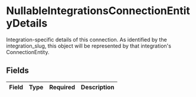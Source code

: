 # NullableIntegrationsConnectionEntityDetails

Integration-specific details of this connection. As identified by the integration_slug, this object will be represented by that integration's ConnectionEntity.


## Fields

| Field       | Type        | Required    | Description |
| ----------- | ----------- | ----------- | ----------- |